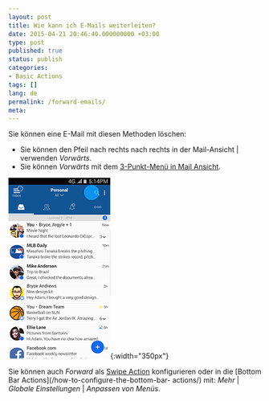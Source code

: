 ```yaml
---
layout: post
title: Wie kann ich E-Mails weiterleiten?
date: 2015-04-21 20:46:40.000000000 +03:00
type: post
published: true
status: publish
categories:
- Basic Actions
tags: []
lang: de
permalink: /forward-emails/
meta:
---
```


Sie können eine E-Mail mit diesen Methoden löschen:


* Sie können den Pfeil nach rechts nach rechts in der Mail-Ansicht \| verwenden *Vorwärts*.
* Sie können *Vorwärts* mit dem [3-Punkt-Menü in Mail Ansicht](/3-dot-menu-options/).

![Forward email](/assets/BlueMail_Forward_Email.gif){:width="350px"}

Sie können auch *Forward* als [Swipe Action](/configure-left-right-swipe-menu/) konfigurieren oder in die [Bottom Bar Actions](/how-to-configure-the-bottom-bar- actions/) mit: *Mehr* \| *Globale Einstellungen* \| *Anpassen von Menüs*.
